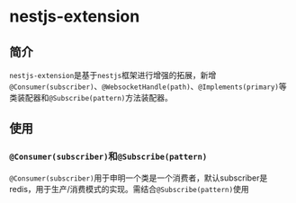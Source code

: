 # nestjs-extension

## 简介

`nestjs-extension`是基于`nestjs`框架进行增强的拓展，新增`@Consumer(subscriber)`、`@WebsocketHandle(path)`、`@Implements(primary)`等类装配器和`@Subscribe(pattern)`方法装配器。

## 使用

### `@Consumer(subscriber)`和`@Subscribe(pattern)`

`@Consumer(subscriber)`用于申明一个类是一个消费者，默认subscriber是redis，用于生产/消费模式的实现。需结合`@Subscribe(pattern)`使用